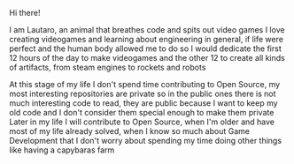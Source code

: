 Hi there!

I am Lautaro, an animal that breathes code and spits out video games
I love creating videogames and learning about engineering in general, if life were perfect and the human body allowed me to do so I would dedicate the first 12 hours of the day to make videogames and the other 12 to create all kinds of artifacts, from steam engines to rockets and robots

At this stage of my life I don't spend time contributing to Open Source, my most interesting repositories are private so in the public ones there is not much interesting code to read, they are public because I want to keep my old code and I don't consider them special enough to make them private
Later in my life I will contribute to Open Source, when I'm older and have most of my life already solved, when I know so much about Game Development that I don't worry about spending my time doing other things like having a capybaras farm
